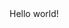 <doctype html>
<html>
  <head>
    <meta charset="utf-8">
    <title>Hello</title>
  </head>
  <body>
  Hello world!
  </body>
</html>
